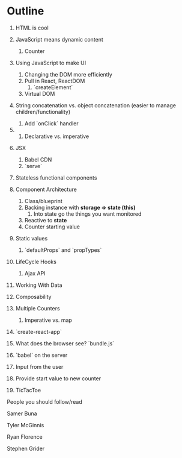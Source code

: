 # Outline

1. HTML is cool
2. JavaScript means dynamic content
   1. Counter
3. Using JavaScript to make UI
   1. Changing the DOM more efficiently
   2. Pull in React, ReactDOM
      1. \`createElement\`
   3. Virtual DOM
4. String concatenation vs. object concatenation \(easier to manage children/functionality\)
   1. Add \`onClick\` handler
5. 1. Declarative vs. imperative
6. JSX
   1. Babel CDN
   2. \`serve\`
7. Stateless functional components
8. Component Architecture
   1. Class/blueprint
   2. Backing instance with **storage =&gt; state \(this\)**
      1. Into state go the things you want monitored
   3. Reactive to **state**
   4. Counter starting value
9. Static values
   1. \`defaultProps\` and \`propTypes\`
10. LifeCycle Hooks
    1. Ajax API
11. Working With Data
12. Composability
13. Multiple Counters
    1. Imperative vs. map
14. \`create-react-app\`
15. What does the browser see? \`bundle.js\`

16. \`babel\` on the server

17. Input from the user

18. Provide start value to new counter

19. TicTacToe

People you should follow/read

Samer Buna

Tyler McGinnis

Ryan Florence

Stephen Grider

